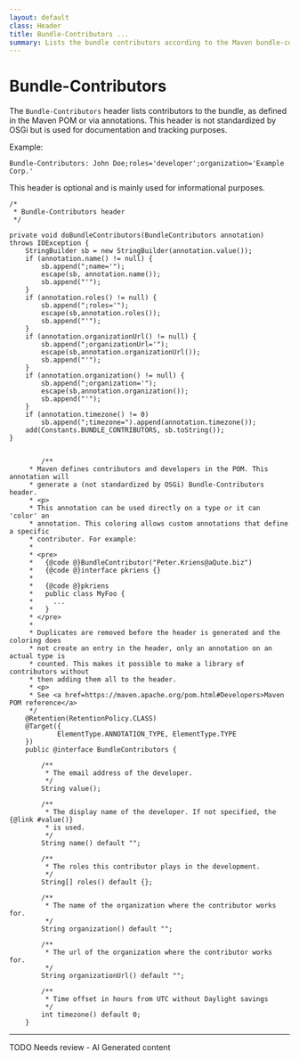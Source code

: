 ```yaml
---
layout: default
class: Header
title: Bundle-Contributors ... 
summary: Lists the bundle contributors according to the Maven bundle-contributors pom entry
---
```


# Bundle-Contributors

The `Bundle-Contributors` header lists contributors to the bundle, as defined in the Maven POM or via annotations. This header is not standardized by OSGi but is used for documentation and tracking purposes.

Example:

```
Bundle-Contributors: John Doe;roles='developer';organization='Example Corp.'
```

This header is optional and is mainly used for informational purposes.
	
	/*
	 * Bundle-Contributors header
	 */

	private void doBundleContributors(BundleContributors annotation) throws IOException {
		StringBuilder sb = new StringBuilder(annotation.value());
		if (annotation.name() != null) {
			sb.append(";name='");
			escape(sb, annotation.name());
			sb.append("'");
		}
		if (annotation.roles() != null) {
			sb.append(";roles='");
			escape(sb,annotation.roles());
			sb.append("'");
		}
		if (annotation.organizationUrl() != null) {
			sb.append(";organizationUrl='");
			escape(sb,annotation.organizationUrl());
			sb.append("'");
		}
		if (annotation.organization() != null) {
			sb.append(";organization='");
			escape(sb,annotation.organization());
			sb.append("'");
		}
		if (annotation.timezone() != 0)
			sb.append(";timezone=").append(annotation.timezone());
		add(Constants.BUNDLE_CONTRIBUTORS, sb.toString());
	}
	
	
			/**
		 * Maven defines contributors and developers in the POM. This annotation will
		 * generate a (not standardized by OSGi) Bundle-Contributors header.
		 * <p>
		 * This annotation can be used directly on a type or it can 'color' an
		 * annotation. This coloring allows custom annotations that define a specific
		 * contributor. For example:
		 * 
		 * <pre>
		 *   {@code @}BundleContributor("Peter.Kriens@aQute.biz")
		 *   {@code @}interface pkriens {}
		 *   
		 *   {@code @}pkriens
		 *   public class MyFoo {
		 *     ...
		 *   }
		 * </pre>
		 * 
		 * Duplicates are removed before the header is generated and the coloring does
		 * not create an entry in the header, only an annotation on an actual type is
		 * counted. This makes it possible to make a library of contributors without
		 * then adding them all to the header.
		 * <p>
		 * See <a href=https://maven.apache.org/pom.html#Developers>Maven POM reference</a>
		 */
		@Retention(RetentionPolicy.CLASS)
		@Target({
				ElementType.ANNOTATION_TYPE, ElementType.TYPE
		})
		public @interface BundleContributors {
		
			/**
			 * The email address of the developer.
			 */
			String value();
		
			/**
			 * The display name of the developer. If not specified, the {@link #value()}
			 * is used.
			 */
			String name() default "";
		
			/**
			 * The roles this contributor plays in the development.
			 */
			String[] roles() default {};
		
			/**
			 * The name of the organization where the contributor works for.
			 */
			String organization() default "";
		
			/**
			 * The url of the organization where the contributor works for.
			 */
			String organizationUrl() default "";
		
			/**
			 * Time offset in hours from UTC without Daylight savings
			 */
			int timezone() default 0;
		}

<hr />
TODO Needs review - AI Generated content		